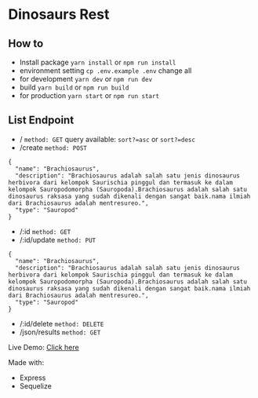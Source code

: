 # Dinosaurs Rest

## How to
- Install package
`yarn install` or `npm run install`
- environment setting
`cp .env.example .env`
change all
- for development
`yarn dev` or `npm run dev`
- build
`yarn build` or `npm run build`
- for production
`yarn start` or `npm run start`


## List Endpoint
- /
`method: GET`
query available: `sort?=asc` or `sort?=desc`
- /create
`method: POST`
```
{
  "name": "Brachiosaurus",
  "description": "Brachiosaurus adalah salah satu jenis dinosaurus herbivora dari kelompok Saurischia pinggul dan termasuk ke dalam kelompok Sauropodomorpha (Sauropoda).Brachiosaurus adalah salah satu dinosaurus raksasa yang sudah dikenali dengan sangat baik.nama ilmiah dari Brachiosaurus adalah mentresureo.",
  "type": "Sauropod"
}
```
- /:id
`method: GET`
- /:id/update
`method: PUT`
```
{
  "name": "Brachiosaurus",
  "description": "Brachiosaurus adalah salah satu jenis dinosaurus herbivora dari kelompok Saurischia pinggul dan termasuk ke dalam kelompok Sauropodomorpha (Sauropoda).Brachiosaurus adalah salah satu dinosaurus raksasa yang sudah dikenali dengan sangat baik.nama ilmiah dari Brachiosaurus adalah mentresureo.",
  "type": "Sauropod"
}
```
- /:id/delete
`method: DELETE`
- /json/results
`method: GET`

Live Demo: [Click here](https://dinousaurs-rest.herokuapp.com/)


Made with:
- Express
- Sequelize